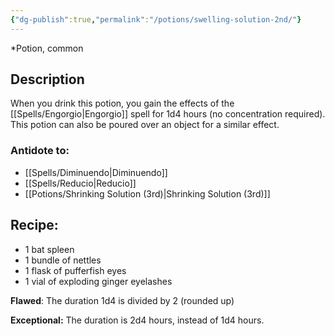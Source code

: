 ```yaml
---
{"dg-publish":true,"permalink":"/potions/swelling-solution-2nd/"}
---
```


*Potion, common 

## Description

When you drink this potion, you gain the effects of the [[Spells/Engorgio\|Engorgio]] spell for 1d4 hours (no concentration required). This potion can also be poured over an object for a similar effect.

### Antidote to: 
- [[Spells/Diminuendo\|Diminuendo]]
- [[Spells/Reducio\|Reducio]] 
- [[Potions/Shrinking Solution (3rd)\|Shrinking Solution (3rd)]]

## Recipe:

- 1 bat spleen
- 1 bundle of nettles
- 1 flask of pufferfish eyes
- 1 vial of exploding ginger eyelashes

**Flawed**:
The duration 1d4 is divided by 2 (rounded up)

**Exceptional:** 
The duration is 2d4 hours, instead of 1d4 hours.